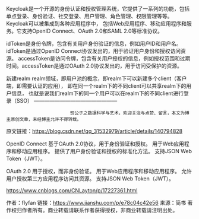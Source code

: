 Keycloak是一个开源的身份认证和授权管理系统，它提供了一系列的功能，包括单点登录、身份验证、社交登录、用户管理、角色管理、权限管理等等。Keycloak可以被集成到各种应用程序中，
包括Web应用程序、移动应用程序和服务。它支持OpenID Connect、OAuth 2.0和SAML 2.0等标准协议。

idToken是身份令牌，包含有关用户身份验证的信息，例如用户ID和用户名。idToken是通过OpenID Connect协议发出的，用于验证用户身份和授权访问资源。
accessToken是访问令牌，包含有关用户授权的信息，例如授权范围和过期时间。accessToken是通过OAuth 2.0协议发出的，用于访问受保护的资源。

新建realm
realm领域，即用户池的概念，即realm下可以新建多个client（客户端，即需要认证的应用），
即在同一个realm下的不同client可以共享realm下的用户信息，
也就是说我们realm下的同一个用户可以在realm下的不同client进行登录（SSO）
————————————————

                            贺公子之数据科学与艺术，欢迎关注与点赞、留言，本文为博主原创文章，未经博主允许不得转载。
                        
原文链接：https://blog.csdn.net/qq_31532979/article/details/140794828

OpenID Connect
基于OAuth 2.0协议，用于身份验证和授权。
用于Web应用程序和移动应用程序。
提供了用户身份验证和授权的标准化方法。
支持JSON Web Token（JWT）。

OAuth 2.0
用于授权，而非身份验证。
用于Web应用程序和移动应用程序。
允许用户授权第三方应用程序访问其资源。
支持JSON Web Token（JWT）。

https://www.cnblogs.com/CNLayton/p/17227361.html


作者：flyfan
链接：https://www.jianshu.com/p/e78c04c42e56
来源：简书
著作权归作者所有。商业转载请联系作者获得授权，非商业转载请注明出处。
